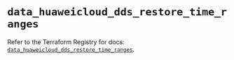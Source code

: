 # `data_huaweicloud_dds_restore_time_ranges`

Refer to the Terraform Registry for docs: [`data_huaweicloud_dds_restore_time_ranges`](https://registry.terraform.io/providers/huaweicloud/huaweicloud/1.71.1/docs/data-sources/dds_restore_time_ranges).
